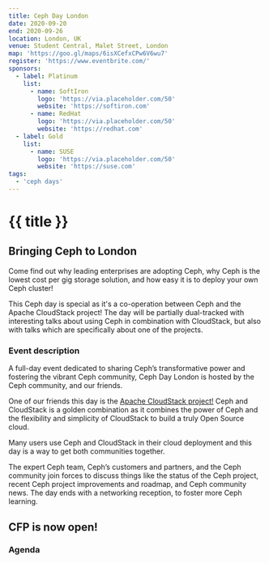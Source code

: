 ```yaml
---
title: Ceph Day London
date: 2020-09-20
end: 2020-09-26
location: London, UK
venue: Student Central, Malet Street, London
map: 'https://goo.gl/maps/6isXCefxCPw6V6wu7'
register: 'https://www.eventbrite.com/'
sponsors:
  - label: Platinum
    list:
      - name: SoftIron
        logo: 'https://via.placeholder.com/50'
        website: 'https://softiron.com'
      - name: RedHat
        logo: 'https://via.placeholder.com/50'
        website: 'https://redhat.com'
  - label: Gold
    list:
      - name: SUSE
        logo: 'https://via.placeholder.com/50'
        website: 'https://suse.com'
tags:
  - 'ceph days'
---
```


# {{ title }}

## Bringing Ceph to London

Come find out why leading enterprises are adopting Ceph, why Ceph is the lowest cost per gig storage solution, and how easy it is to deploy your own Ceph cluster!

This Ceph day is special as it's a co-operation between Ceph and the Apache CloudStack project! The day will be partially dual-tracked with interesting talks about using Ceph in combination with CloudStack, but also with talks which are specifically about one of the projects.

### Event description

A full-day event dedicated to sharing Ceph’s transformative power and fostering the vibrant Ceph community, Ceph Day London is hosted by the Ceph community, and our friends.

One of our friends this day is the [Apache CloudStack project!](https://cloudstack.apache.org/) Ceph and CloudStack is a golden combination as it combines the power of Ceph and the flexibility and simplicity of CloudStack to build a truly Open Source cloud.

Many users use Ceph and CloudStack in their cloud deployment and this day is a way to get both communities together.

The expert Ceph team, Ceph’s customers and partners, and the Ceph community join forces to discuss things like the status of the Ceph project, recent Ceph project improvements and roadmap, and Ceph community news. The day ends with a networking reception, to foster more Ceph learning.

## CFP is now open!

### Agenda
